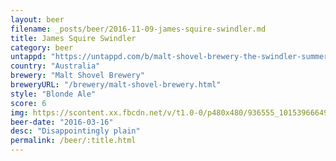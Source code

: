 ```yaml
---
layout: beer
filename: _posts/beer/2016-11-09-james-squire-swindler.md
title: James Squire Swindler
category: beer
untappd: "https://untappd.com/b/malt-shovel-brewery-the-swindler-summer-ale/1257519"
country: "Australia"
brewery: "Malt Shovel Brewery"
breweryURL: "/brewery/malt-shovel-brewery.html"
style: "Blonde Ale"
score: 6
img: https://scontent.xx.fbcdn.net/v/t1.0-0/p480x480/936555_10153966649228745_7093539391186290992_n.jpg?_nc_cat=0&oh=c8d6585fb7c68b51058dead318eea44d&oe=5BBF7AC2
beer-date: "2016-03-16"
desc: "Disappointingly plain"
permalink: /beer/:title.html
---
```

